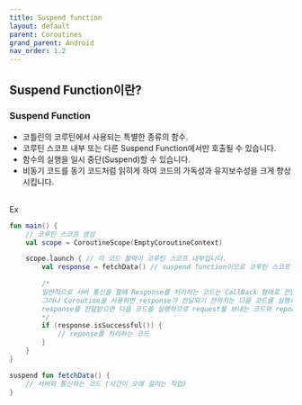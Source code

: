```yaml
---
title: Suspend function
layout: default
parent: Coroutines
grand_parent: Android
nav_order: 1.2
---
```


## Suspend Function이란?
### Suspend Function
- 코틀린의 코루틴에서 사용되는 특별한 종류의 함수.<br/>
- 코루틴 스코프 내부 또는 다른 Suspend Function에서만 호출될 수 있습니다.<br/>
- 함수의 실행을 일시 중단(Suspend)할 수 있습니다.<br/>
- 비동기 코드를 동기 코드처럼 읽히게 하여 코드의 가독성과 유지보수성을 크게 향상시킵니다.<br/><br/>

Ex<br/>

```kotlin
fun main() {
    // 코루틴 스코프 생성
    val scope = CoroutineScope(EmptyCoroutineContext)

    scope.launch { // 이 코드 블럭이 코루틴 스코프 내부입니다.
        val response = fetchData() // suspend function이므로 코루틴 스코프 내부에서만 호출될 수 있습니다.
        
        /*
        일반적으로 서버 통신을 할때 Response를 처리하는 코드는 CallBack 형태로 전달합니다.
        그러나 Coroutine을 사용하면 response가 전달되기 전까지는 다음 코드를 실행하지 않고 있다가
        response를 전달받으면 다음 코드를 실행하므로 request를 보내는 코드와 reponse를 처리하는 코드를 같은 곳에 작성할 수 있습니다.
        */
        if (response.isSuccessful()) { 
            // reponse를 처리하는 코드
        }
    }
}

suspend fun fetchData() {
    // 서버와 통신하는 코드 (시간이 오래 걸리는 작업)
} 
```